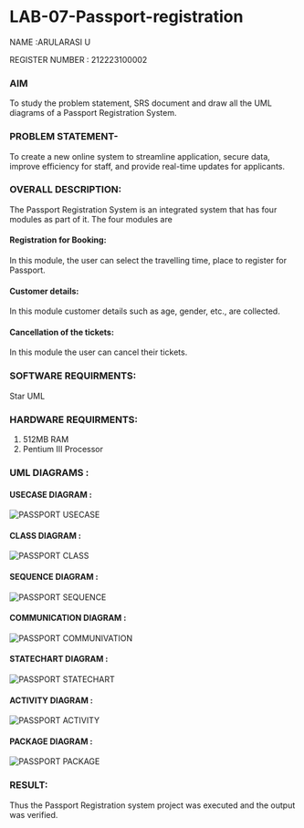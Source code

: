 # LAB-07-Passport-registration
NAME :ARULARASI U

REGISTER NUMBER : 212223100002

### AIM
To study the problem statement, SRS document and draw all the UML diagrams of a
Passport Registration System.

### PROBLEM STATEMENT-
To create a new online system to streamline application, secure data, improve efficiency for staff, and provide real-time updates for applicants.

### OVERALL DESCRIPTION:
The Passport Registration System is an integrated system that has four modules as part of
it. The four modules are
#### Registration for Booking:
In this module, the user can select the travelling time, place to register for Passport.
#### Customer details:
In this module customer details such as age, gender, etc., are collected.
#### Cancellation of the tickets:
In this module the user can cancel their tickets.

### SOFTWARE REQUIRMENTS:
Star UML

### HARDWARE REQUIRMENTS:
1. 512MB RAM
2. Pentium III Processor

### UML DIAGRAMS :

#### USECASE DIAGRAM :

![PASSPORT USECASE](https://github.com/23005529/LAB-07-Passport-registration/assets/139842207/bae336df-a0ed-4792-bc80-fd03bd8e8fa2)

#### CLASS DIAGRAM :

![PASSPORT CLASS](https://github.com/23005529/LAB-07-Passport-registration/assets/139842207/82656d28-a81d-46f1-befd-48012dab9807)

#### SEQUENCE DIAGRAM :

![PASSPORT SEQUENCE](https://github.com/23005529/LAB-07-Passport-registration/assets/139842207/ef6209f5-8ab1-4794-81bf-417ad4e6166b)

#### COMMUNICATION DIAGRAM :

![PASSPORT COMMUNIVATION](https://github.com/23005529/LAB-07-Passport-registration/assets/139842207/cd750bcf-524b-4a5b-9743-39149f47985a)

#### STATECHART DIAGRAM :

![PASSPORT STATECHART](https://github.com/23005529/LAB-07-Passport-registration/assets/139842207/73e942b0-d665-4038-a1dd-1db316330036)

#### ACTIVITY DIAGRAM :

![PASSPORT ACTIVITY](https://github.com/23005529/LAB-07-Passport-registration/assets/139842207/4a60a138-8ea6-4040-aeef-fe538fb58661)

#### PACKAGE DIAGRAM :

![PASSPORT PACKAGE](https://github.com/23005529/LAB-07-Passport-registration/assets/139842207/9a9a9a08-5ea2-4625-82f3-be8c41b37f27)

### RESULT:
Thus the Passport Registration system project was executed and the output was verified.

